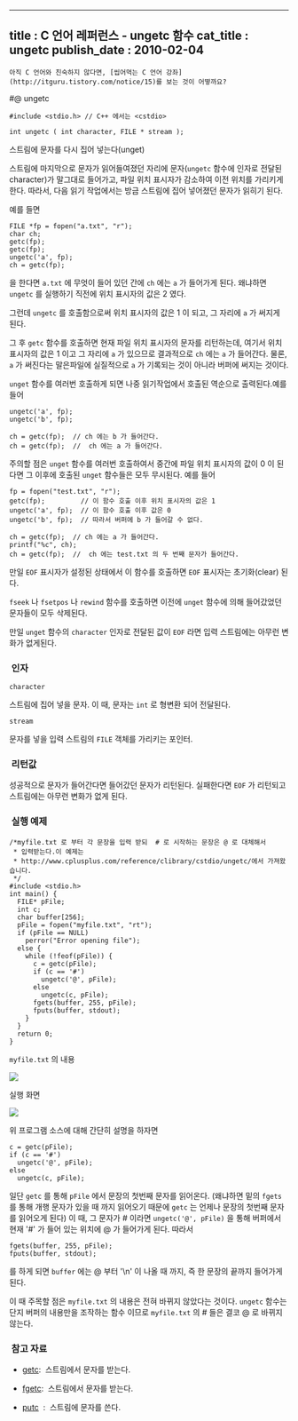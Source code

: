 ----------------
title : C 언어 레퍼런스 - ungetc 함수
cat_title :  ungetc
publish_date : 2010-02-04
--------------



```warning
아직 C 언어와 친숙하지 않다면, [씹어먹는 C 언어 강좌](http://itguru.tistory.com/notice/15)를 보는 것이 어떻까요?

```

#@ ungetc

```info-format
#include <stdio.h> // C++ 에서는 <cstdio>

int ungetc ( int character, FILE * stream );
```


스트림에 문자를 다시 집어 넣는다(unget)

스트림에 마지막으로 문자가 읽어들여졌던 자리에 문자(`ungetc` 함수에 인자로 전달된 character)가 말그대로 들어가고, 파일 위치 표시자가 감소하여 이전 위치를 가리키게 한다. 따라서, 다음 읽기 작업에서는 방금 스트림에 집어 넣어졌던 문자가 읽히기 된다.

예를 들면

```cpp-formatted
FILE *fp = fopen("a.txt", "r");
char ch;
getc(fp);
getc(fp);
ungetc('a', fp);
ch = getc(fp);
```

을 한다면 `a.txt` 에 무엇이 들어 있던 간에 `ch` 에는 `a` 가 들어가게 된다. 왜냐하면 `ungetc` 를 실행하기 직전에 위치 표시자의 값은 2 였다.

그런데 `ungetc` 를 호출함으로써 위치 표시자의 값은 1 이 되고, 그 자리에 `a` 가 써지게 된다.

그 후 `getc` 함수를 호출하면 현재 파일 위치 표시자의 문자를 리턴하는데, 여기서 위치 표시자의 값은 1 이고 그 자리에 `a` 가 있으므로 결과적으로 `ch` 에는 `a` 가 들어간다. 물론, `a` 가 써진다는 말은파일에 실질적으로 `a` 가 기록되는 것이 아니라 버퍼에 써지는 것이다.

`unget` 함수를 여러번 호출하게 되면 나중 읽기작업에서 호출된 역순으로 출력된다.예를 들어

```cpp-formatted
ungetc('a', fp);
ungetc('b', fp);

ch = getc(fp);  // ch 에는 b 가 들어간다.
ch = getc(fp);  //  ch 에는 a 가 들어간다.
```

주의할 점은 `unget` 함수를 여러번 호출하여서 중간에 파일 위치 표시자의 값이 0 이 된다면 그 이후에 호출된 `unget` 함수들은 모두 무시된다. 예를 들어

```cpp-formatted
fp = fopen("test.txt", "r");
getc(fp);         // 이 함수 호출 이후 위치 표시자의 값은 1
ungetc('a', fp);  // 이 함수 호출 이후 값은 0
ungetc('b', fp);  // 따라서 버퍼에 b 가 들어갈 수 없다.

ch = getc(fp);  // ch 에는 a 가 들어간다.
printf("%c", ch);
ch = getc(fp);  //  ch 에는 test.txt 의 두 번째 문자가 들어간다.
```

만일 `EOF` 표시자가 설정된 상태에서 이 함수를 호출하면 `EOF` 표시자는 초기화(clear) 된다.

`fseek` 나 `fsetpos` 나 `rewind` 함수를 호출하면 이전에 `unget` 함수에 의해 들어갔었던 문자들이 모두 삭제된다.

만일 `unget` 함수의 `character` 인자로 전달된 값이 `EOF` 라면 입력 스트림에는 아무런 변화가 없게된다.

###  인자




`character`

스트림에 집어 넣을 문자. 이 때, 문자는 `int` 로 형변환 되어 전달된다.

`stream`

문자를 넣을 입력 스트림의 `FILE` 객체를 가리키는 포인터.



###  리턴값




성공적으로 문자가 들어간다면 들어갔던 문자가 리턴된다.
실패한다면 `EOF` 가 리턴되고 스트림에는 아무런 변화가 없게 된다.



###  실행 예제




```cpp-formatted
/*myfile.txt 로 부터 각 문장을 입력 받되  # 로 시작하는 문장은 @ 로 대체해서
 * 입력받는다.이 예제는
 * http://www.cplusplus.com/reference/clibrary/cstdio/ungetc/에서 가져왔습니다.
 */
#include <stdio.h>
int main() {
  FILE* pFile;
  int c;
  char buffer[256];
  pFile = fopen("myfile.txt", "rt");
  if (pFile == NULL)
    perror("Error opening file");
  else {
    while (!feof(pFile)) {
      c = getc(pFile);
      if (c == '#')
        ungetc('@', pFile);
      else
        ungetc(c, pFile);
      fgets(buffer, 255, pFile);
      fputs(buffer, stdout);
    }
  }
  return 0;
}
```

`myfile.txt` 의 내용


![](http://img1.daumcdn.net/thumb/R1920x0/?fname=http%3A%2F%2Fcfile2.uf.tistory.com%2Fimage%2F2040C2284B6ACA04A4744E)

실행 화면


![](http://img1.daumcdn.net/thumb/R1920x0/?fname=http%3A%2F%2Fcfile25.uf.tistory.com%2Fimage%2F1205D2284B6ACA02032FD1)

위 프로그램 소스에 대해 간단히 설명을 하자면

```cpp-formatted
c = getc(pFile);
if (c == '#')
  ungetc('@', pFile);
else
  ungetc(c, pFile);
```

일단 `getc` 를 통해 `pFile` 에서 문장의 첫번째 문자를 읽어온다. (왜냐하면 밑의 `fgets` 를 통해 개행 문자가 있을 때 까지 읽어오기 때문에 `getc` 는 언제나 문장의 첫번째 문자를 읽어오게 된다) 이 때, 그 문자가 # 이라면 `ungetc('@', pFile)` 을 통해 버퍼에서 현재 '#' 가 들어 있는 위치에 @ 가 들어가게 된다. 따라서

```cpp-formatted
fgets(buffer, 255, pFile);
fputs(buffer, stdout);
```

를 하게 되면 `buffer` 에는 @ 부터 '\n' 이 나올 때 까지, 즉 한 문장의 끝까지 들어가게 된다.

이 때 주목할 점은 `myfile.txt` 의 내용은 전혀 바뀌지 않았다는 것이다. `ungetc` 함수는 단지 버퍼의 내용만을 조작하는 함수 이므로 `myfile.txt` 의 # 들은 결코 @ 로 바뀌지 않는다.



###  참고 자료





*  [getc](http://itguru.tistory.com/41):  스트림에서 문자를 받는다.



*  [fgetc](http://itguru.tistory.com/37):  스트림에서 문자를 받는다.

*  [putc](http://itguru.tistory.com/46)  :  스트림에 문자를 쓴다.